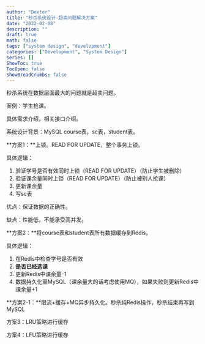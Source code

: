 ```yaml
---
author: "Dexter"
title: "秒杀系统设计-超卖问题解决方案"
date: "2022-02-08"
description: ""
draft: true
math: false
tags: ["system design", "development"]
categories: ["Development", "System Design"]
series: []
ShowToc: true
TocOpen: false
ShowBreadCrumbs: false
---
```




秒杀系统在数据层面最大的问题就是超卖问题。



案例：学生抢课。

具体需求介绍，相关接口介绍。



系统设计背景：MySQL course表，sc表，student表。



**方案1：**上锁。READ FOR UPDATE，整个事务上锁。

具体逻辑：

1. 验证学号是否有效同时上锁（READ FOR UPDATE）（防止学生被删除）
2. 验证课余量同时上锁（READ FOR UPDATE）（防止被别人抢课）
3. 更新课余量
4. 写sc表

优点：保证数据的正确性。

缺点：性能低，不能承受高并发。



**方案2：**将course表和student表所有数据缓存到Redis。

具体逻辑：

1. 在Redis中检查学号是否有效
2. **是否已经选课**
3. 更新Redis中课余量-1
4. 数据持久化至MySQL（课余量大的话考虑使用MQ），如果失败则更新Redis中课余量+1



**方案2-1：**限流+缓存+MQ异步持久化。秒杀纯Redis操作，秒杀结束再写到MySQL



方案3：LRU策略进行缓存



方案4：LFU策略进行缓存
